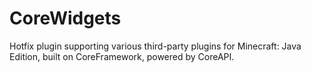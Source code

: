 # CoreWidgets
Hotfix plugin supporting various third-party plugins for Minecraft: Java Edition, built on CoreFramework, powered by CoreAPI.
